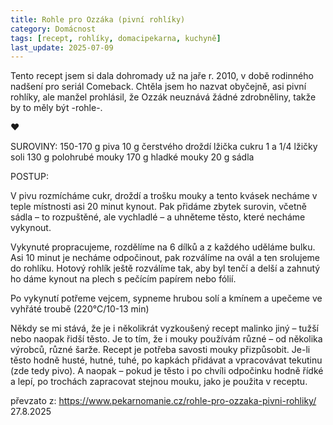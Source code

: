 ```yaml
---
title: Rohle pro Ozzáka (pivní rohlíky)
category: Domácnost
tags: [recept, rohlíky, domacipekarna, kuchyně]
last_update: 2025-07-09
---
```


Tento recept jsem si dala dohromady už na jaře r. 2010, v době rodinného nadšení pro seriál Comeback.
Chtěla jsem ho nazvat obyčejně, asi pivní rohlíky, ale manžel prohlásil, že Ozzák neuznává žádné zdrobněliny, takže by to měly být -rohle-.

♥

SUROVINY:
150-170 g piva
10 g čerstvého droždí
lžička cukru
1 a 1/4 lžičky soli
130 g polohrubé mouky
170 g hladké mouky
20 g sádla

POSTUP:

V pivu rozmícháme cukr, droždí a trošku mouky a tento kvásek necháme v teple místnosti asi 20 minut kynout.
Pak přidáme zbytek surovin, včetně sádla – to rozpuštěné, ale vychladlé – a uhněteme těsto, které necháme vykynout.

Vykynuté propracujeme, rozdělíme na 6 dílků a z každého uděláme bulku. Asi 10 minut je necháme odpočinout, pak rozválíme na ovál a ten srolujeme do rohlíku. Hotový rohlík ještě rozválíme tak, aby byl tenčí a delší a zahnutý ho dáme kynout na plech s pečícím papírem nebo fólií.

Po vykynutí potřeme vejcem, sypneme hrubou solí a kmínem a upečeme ve vyhřáté troubě (220°C/10-13 min)

Někdy se mi stává, že je i několikrát vyzkoušený recept malinko jiný – tužší nebo naopak řidší těsto.
Je to tím, že i mouky používám různé – od několika výrobců, různé šarže. Recept je potřeba savosti mouky přizpůsobit. Je-li těsto hodně husté, hutné, tuhé, po kapkách přidávat a vpracovávat tekutinu (zde tedy pivo).
A naopak – pokud je těsto i po chvíli odpočinku hodně řídké a lepí, po trochách zapracovat stejnou mouku, jako je použita v receptu.

převzato z: https://www.pekarnomanie.cz/rohle-pro-ozzaka-pivni-rohliky/ 27.8.2025
